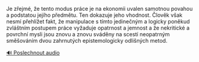 
Je zřejmé, že tento modus práce je na ekonomii uvalen samotnou povahou a podstatou jejího předmětu. Ten dokazuje jeho vhodnost. Člověk však nesmí přehlížet fakt, že manipulace s tímto jedinečným a logicky poněkud zvláštním postupem práce vyžaduje opatrnost a jemnost a že nekritické a povrchní mysli jsou znovu a znovu sváděny na scestí neopatrným směšováním dvou zahrnutých epistemologicky odlišných metod.

[🔊 Poslechnout audio](/data/7-paragraphs/audio/chapter_22/para_005-Je-zejm-e-tento-modus-prce-je-na-ekonomii-uva.mp3)
